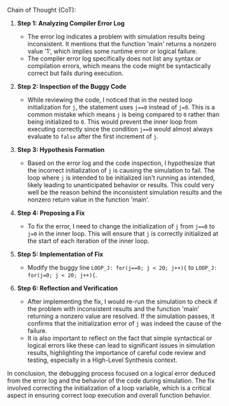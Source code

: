 Chain of Thought (CoT):

1. **Step 1: Analyzing Compiler Error Log**
   - The error log indicates a problem with simulation results being inconsistent. It mentions that the function 'main' returns a nonzero value '1', which implies some runtime error or logical failure.
   - The compiler error log specifically does not list any syntax or compilation errors, which means the code might be syntactically correct but fails during execution.

2. **Step 2: Inspection of the Buggy Code**
   - While reviewing the code, I noticed that in the nested loop initialization for `j`, the statement uses `j==0` instead of `j=0`. This is a common mistake which means `j` is being compared to `0` rather than being initialized to `0`. This would prevent the inner loop from executing correctly since the condition `j==0` would almost always evaluate to `false` after the first increment of `j`.
   
3. **Step 3: Hypothesis Formation**
   - Based on the error log and the code inspection, I hypothesize that the incorrect initialization of `j` is causing the simulation to fail. The loop where `j` is intended to be initialized isn't running as intended, likely leading to unanticipated behavior or results. This could very well be the reason behind the inconsistent simulation results and the nonzero return value in the function 'main'.

4. **Step 4: Proposing a Fix**
   - To fix the error, I need to change the initialization of `j` from `j==0` to `j=0` in the inner loop. This will ensure that `j` is correctly initialized at the start of each iteration of the inner loop.

5. **Step 5: Implementation of Fix**
   - Modify the buggy line `LOOP_J: for(j==0; j < 20; j++){` to `LOOP_J: for(j=0; j < 20; j++){`.

6. **Step 6: Reflection and Verification**
   - After implementing the fix, I would re-run the simulation to check if the problem with inconsistent results and the function 'main' returning a nonzero value are resolved. If the simulation passes, it confirms that the initialization error of `j` was indeed the cause of the failure.
   - It is also important to reflect on the fact that simple syntactical or logical errors like these can lead to significant issues in simulation results, highlighting the importance of careful code review and testing, especially in a High-Level Synthesis context.

In conclusion, the debugging process focused on a logical error deduced from the error log and the behavior of the code during simulation. The fix involved correcting the initialization of a loop variable, which is a critical aspect in ensuring correct loop execution and overall function behavior.